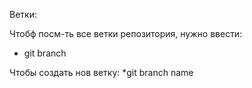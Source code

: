 Ветки:

Чтобф посм-ть все ветки репозитория, нужно ввести:
* git branch

Чтобы создать нов ветку:
*git branch name

